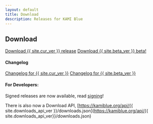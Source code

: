 ```yaml
---
layout: default
title: Download
description: Releases for KAMI Blue
---
```


## Download

<a href="{{ site.github.jar_url }}" class="btnc">Download {{  site.cur_ver  }} release</a>
<a href="{{ site.github.beta_jar_url }}" class="btnc">Download {{  site.beta_ver  }} beta!</a>

#### Changelog
<a href="changelog" class="btnc">Changelog for {{ site.cur_ver }}</a>
<a href="https://github.com/kami-blue/nightly-releases/releases/latest" class="btnc">Changelog for {{ site.beta_ver }}</a>

#### For Developers:

Signed releases are now available, read [signing](/signing)!

There is also now a Download API, [https://kamiblue.org/api/{{ site.downloads_api_ver }}/downloads.json](https://kamiblue.org/api/{{ site.downloads_api_ver}}/downloads.json)

